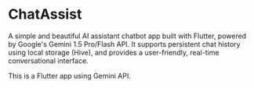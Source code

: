 # ChatAssist
A simple and beautiful AI assistant chatbot app built with Flutter, powered by Google's Gemini 1.5 Pro/Flash API. It supports persistent chat history using local storage (Hive), and provides a user-friendly, real-time conversational interface.

This is a Flutter app using Gemini API.
